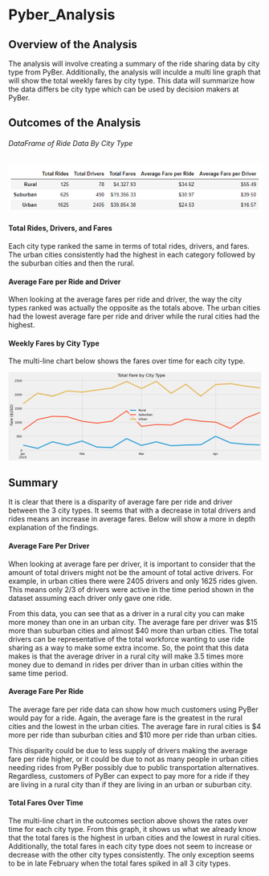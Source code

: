 # Pyber_Analysis

## Overview of the Analysis

The analysis will involve creating a summary of the ride sharing data by city type from PyBer. Additionally, the analysis will inculde a multi line graph that will show the total weekly fares by city type. This data will summarize how the data differs be city type which can be used by decision makers at PyBer.

## Outcomes of the Analysis

###### DataFrame of Ride Data By City Type

![Image1](analysis/Pyber_City_Summary.PNG)

#### Total Rides, Drivers, and Fares

Each city type ranked the same in terms of total rides, drivers, and fares. The urban cities consistently had the highest in each category followed by the suburban cities and then the rural.

#### Average Fare per Ride and Driver

When looking at the average fares per ride and driver, the way the city types ranked was actually the opposite as the totals above. The urban cities had the lowest average fare per ride and driver while the rural cities had the highest.

#### Weekly Fares by City Type

The multi-line chart below shows the fares over time for each city type.

![Image2](analysis/Pyber_fare_summary.png)

## Summary

It is clear that there is a disparity of average fare per ride and driver between the 3 city types. It seems that with a decrease in total drivers and rides means an increase in average fares. Below will show a more in depth explanation of the findings.

#### Average Fare Per Driver

When looking at average fare per driver, it is important to consider that the amount of total drivers might not be the amount of total active drivers. For example, in urban cities there were 2405 drivers and only 1625 rides given. This means only 2/3 of drivers were active in the time period shown in the dataset assuming each driver only gave one ride.

From this data, you can see that as a driver in a rural city you can make more money than one in an urban city. The average fare per driver was $15 more than suburban cities and almost $40 more than urban cities. The total drivers can be representative of the total workforce wanting to use ride sharing as a way to make some extra income. So, the point that this data makes is that the average driver in a rural city will make 3.5 times more money due to demand in rides per driver than in urban cities within the same time period.

#### Average Fare Per Ride

The average fare per ride data can show how much customers using PyBer would pay for a ride. Again, the average fare is the greatest in the rural cities and the lowest in the urban cities. The average fare in rural cities is $4 more per ride than suburban cities and $10 more per ride than urban cities.

This disparity could be due to less supply of drivers making the average fare per ride higher, or it could be due to not as many people in urban cities needing rides from PyBer possibly due to public transportation alternatives. Regardless, customers of PyBer can expect to pay more for a ride if they are living in a rural city than if they are living in an urban or suburban city.

#### Total Fares Over Time

The multi-line chart in the outcomes section above shows the rates over time for each city type. From this graph, it shows us what we already know that the total fares is the highest in urban cities and the lowest in rural cities. Additionally, the total fares in each city type does not seem to increase or decrease with the other city types consistently. The only exception seems to be in late February when the total fares spiked in all 3 city types.

